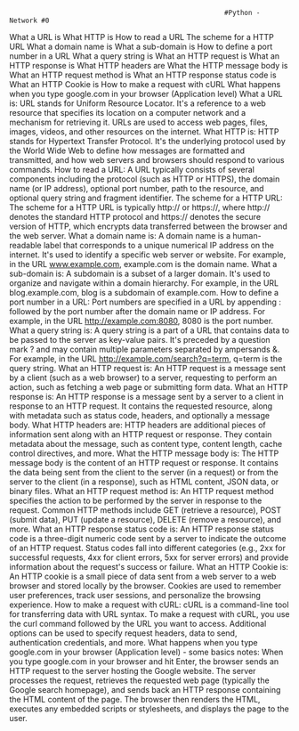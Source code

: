                                                           #Python - Network #0
What a URL is
What HTTP is
How to read a URL
The scheme for a HTTP URL
What a domain name is
What a sub-domain is
How to define a port number in a URL
What a query string is
What an HTTP request is
What an HTTP response is
What HTTP headers are
What the HTTP message body is
What an HTTP request method is
What an HTTP response status code is
What an HTTP Cookie is
How to make a request with cURL
What happens when you type google.com in your browser (Application level)
What a URL is: URL stands for Uniform Resource Locator. It's a reference to a web resource that specifies its location on a computer network and a mechanism for retrieving it. URLs are used to access web pages, files, images, videos, and other resources on the internet.
What HTTP is: HTTP stands for Hypertext Transfer Protocol. It's the underlying protocol used by the World Wide Web to define how messages are formatted and transmitted, and how web servers and browsers should respond to various commands.
How to read a URL: A URL typically consists of several components including the protocol (such as HTTP or HTTPS), the domain name (or IP address), optional port number, path to the resource, and optional query string and fragment identifier.
The scheme for a HTTP URL: The scheme for a HTTP URL is typically http:// or https://, where http:// denotes the standard HTTP protocol and https:// denotes the secure version of HTTP, which encrypts data transferred between the browser and the web server.
What a domain name is: A domain name is a human-readable label that corresponds to a unique numerical IP address on the internet. It's used to identify a specific web server or website. For example, in the URL www.example.com, example.com is the domain name.
What a sub-domain is: A subdomain is a subset of a larger domain. It's used to organize and navigate within a domain hierarchy. For example, in the URL blog.example.com, blog is a subdomain of example.com.
How to define a port number in a URL: Port numbers are specified in a URL by appending : followed by the port number after the domain name or IP address. For example, in the URL http://example.com:8080, 8080 is the port number.
What a query string is: A query string is a part of a URL that contains data to be passed to the server as key-value pairs. It's preceded by a question mark ? and may contain multiple parameters separated by ampersands &. For example, in the URL http://example.com/search?q=term, q=term is the query string.
What an HTTP request is: An HTTP request is a message sent by a client (such as a web browser) to a server, requesting to perform an action, such as fetching a web page or submitting form data.
What an HTTP response is: An HTTP response is a message sent by a server to a client in response to an HTTP request. It contains the requested resource, along with metadata such as status code, headers, and optionally a message body.
What HTTP headers are: HTTP headers are additional pieces of information sent along with an HTTP request or response. They contain metadata about the message, such as content type, content length, cache control directives, and more.
What the HTTP message body is: The HTTP message body is the content of an HTTP request or response. It contains the data being sent from the client to the server (in a request) or from the server to the client (in a response), such as HTML content, JSON data, or binary files.
What an HTTP request method is: An HTTP request method specifies the action to be performed by the server in response to the request. Common HTTP methods include GET (retrieve a resource), POST (submit data), PUT (update a resource), DELETE (remove a resource), and more.
What an HTTP response status code is: An HTTP response status code is a three-digit numeric code sent by a server to indicate the outcome of an HTTP request. Status codes fall into different categories (e.g., 2xx for successful requests, 4xx for client errors, 5xx for server errors) and provide information about the request's success or failure.
What an HTTP Cookie is: An HTTP cookie is a small piece of data sent from a web server to a web browser and stored locally by the browser. Cookies are used to remember user preferences, track user sessions, and personalize the browsing experience.
How to make a request with cURL: cURL is a command-line tool for transferring data with URL syntax. To make a request with cURL, you use the curl command followed by the URL you want to access. Additional options can be used to specify request headers, data to send, authentication credentials, and more.
What happens when you type google.com in your browser (Application level) - some basics notes: When you type google.com in your browser and hit Enter, the browser sends an HTTP request to the server hosting the Google website. The server processes the request, retrieves the requested web page (typically the Google search homepage), and sends back an HTTP response containing the HTML content of the page. The browser then renders the HTML, executes any embedded scripts or stylesheets, and displays the page to the user.
